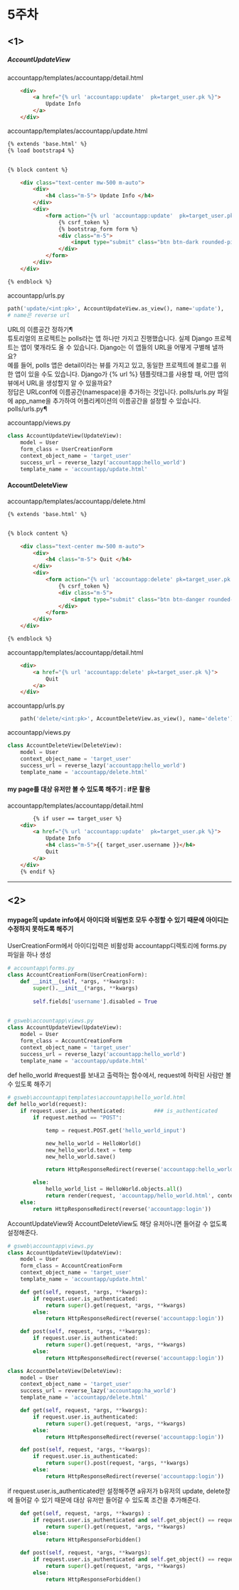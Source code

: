 # 5주차
## <1>
##### AccountUpdateView
accountapp/templates/accountapp/detail.html
```html
    <div>
        <a href="{% url 'accountapp:update'  pk=target_user.pk %}">
            Update Info
        </a>
    </div>
```
accountapp/templates/accountapp/update.html
```html
{% extends 'base.html' %}
{% load bootstrap4 %}


{% block content %}

    <div class="text-center mw-500 m-auto">
        <div>
            <h4 class="m-5"> Update Info </h4>
        </div>
        <div>
            <form action="{% url 'accountapp:update'  pk=target_user.pk %}" method="post">
                {% csrf_token %}
                {% bootstrap_form form %}
                <div class="m-5">
                    <input type="submit" class="btn btn-dark rounded-pill px-5">
                </div>
            </form>
        </div>
    </div>

{% endblock %}
```
accountapp/urls.py
```python
path('update/<int:pk>', AccountUpdateView.as_view(), name='update'),
# name은 reverse url
```
URL의 이름공간 정하기¶  
튜토리얼의 프로젝트는 polls라는 앱 하나만 가지고 진행했습니다. 실제 Django 프로젝트는 앱이 몇개라도 올 수 있습니다. Django는 이 앱들의 URL을 어떻게 구별해 낼까요?   
예를 들어, polls 앱은 detail이라는 뷰를 가지고 있고, 동일한 프로젝트에 블로그를 위한 앱이 있을 수도 있습니다. Django가 {% url %} 템플릿태그를 사용할 때, 어떤 앱의 뷰에서 URL을 생성할지 알 수 있을까요?  
정답은 URLconf에 이름공간(namespace)을 추가하는 것입니다. polls/urls.py 파일에 app_name을 추가하여 어플리케이션의 이름공간을 설정할 수 있습니다.  
polls/urls.py¶

accountapp/views.py
```python
class AccountUpdateView(UpdateView):
    model = User
    form_class = UserCreationForm
    context_object_name = 'target_user'
    success_url = reverse_lazy('accountapp:hello_world')
    template_name = 'accountapp/update.html'
```

#### AccountDeleteView
accountapp/templates/accountapp/delete.html
```html
{% extends 'base.html' %}


{% block content %}

    <div class="text-center mw-500 m-auto">
        <div>
            <h4 class="m-5"> Quit </h4>
        </div>
        <div>
            <form action="{% url 'accountapp:delete' pk=target_user.pk %}" method="post">
                {% csrf_token %}
                <div class="m-5">
                    <input type="submit" class="btn btn-danger rounded-pill px-5">
                </div>
            </form>
        </div>
    </div>

{% endblock %}
```
accountapp/templates/accountapp/detail.html
```html
    <div>
        <a href="{% url 'accountapp:delete' pk=target_user.pk %}">
            Quit
        </a>
    </div>
```
accountapp/urls.py
```python
    path('delete/<int:pk>', AccountDeleteView.as_view(), name='delete'),
```
accountapp/views.py
```python
class AccountDeleteView(DeleteView):
    model = User
    context_object_name = 'target_user'
    success_url = reverse_lazy('accountapp:hello_world')
    template_name = 'accountapp/delete.html'
```
#### my page를 대상 유저만 볼 수 있도록 해주기 : if문 활용
accountapp/templates/accountapp/detail.html
```html
        {% if user == target_user %}
    <div>
        <a href="{% url 'accountapp:update'  pk=target_user.pk %}">
            Update Info
            <h4 class="m-5">{{ target_user.username }}</h4>
            Quit
        </a>
    </div>
    {% endif %}
```

<hr>

## <2>
#### mypage의 update info에서 아이디와 비밀번호 모두 수정할 수 있기 때문에 아이디는 수정하지 못하도록 해주기
UserCreationForm에서 아이디입력은 비활성화
accountapp디렉토리에 forms.py파일을 하나 생성
```python
# accountapp\forms.py
class AccountCreationForm(UserCreationForm):
    def __init__(self, *args, **kwargs):
        super().__init__(*args, **kwargs)
        
        self.fields['username'].disabled = True
        
```
```python
# gsweb\accountapp\views.py
class AccountUpdateView(UpdateView):
    model = User
    form_class = AccountCreationForm
    context_object_name = 'target_user'
    success_url = reverse_lazy('accountapp:hello_world')
    template_name = 'accountapp/update.html'
```
def hello_world  #request를 보내고 출력하는 함수에서, request에 허락된 사람만 볼 수 있도록 해주기
```python
# gsweb\accountapp\templates\accountapp\hello_world.html
def hello_world(request):
    if request.user.is_authenticated:         ### is_authenticated
        if request.method == "POST":

            temp = request.POST.get('hello_world_input')

            new_hello_world = HelloWorld()
            new_hello_world.text = temp
            new_hello_world.save()

            return HttpResponseRedirect(reverse('accountapp:hello_world'))

        else:
            hello_world_list = HelloWorld.objects.all()
            return render(request, 'accountapp/hello_world.html', context={'hello_world_list': hello_world_list})
    else:
        return HttpResponseRedirect(reverse('accountapp:login'))
```
AccountUpdateView와 AccountDeleteView도 해당 유저아니면 들어갈 수 없도록 설정해준다.
```python
# gsweb\accountapp\views.py
class AccountUpdateView(UpdateView):
    model = User
    form_class = AccountCreationForm
    context_object_name = 'target_user'
    template_name = 'accountapp/update.html'

    def get(self, request, *args, **kwargs):
        if request.user.is_authenticated:
            return super().get(request, *args, **kwargs)
        else:
            return HttpResponseRedirect(reverse('accountapp:login'))

    def post(self, request, *args, **kwargs):
        if request.user.is_authenticated:
            return super().get(request, *args, **kwargs)
        else:
            return HttpResponseRedirect(reverse('accountapp:login'))

class AccountDeleteView(DeleteView):
    model = User
    context_object_name = 'target_user'
    success_url = reverse_lazy('accountapp:ha_world')
    template_name = 'accountapp/delete.html'

    def get(self, request, *args, **kwargs):
        if request.user.is_authenticated:
            return super().get(request, *args, **kwargs)
        else:
            return HttpResponseRedirect(reverse('accountapp:login'))

    def post(self, request, *args, **kwargs):
        if request.user.is_authenticated:
            return super().post(request, *args, **kwargs)
        else:
            return HttpResponseRedirect(reverse('accountapp:login'))
```
if request.user.is_authenticated만 설정해주면 a유저가 b유저의 update, delete창에 들어갈 수 있기 때문에 대상 유저만 들어갈 수 있도록 조건을 추가해준다.
```python
    def get(self, request, *args, **kwargs) :
        if request.user.is_authenticated and self.get_object() == request.user:
            return super().get(request, *args, **kwargs)
        else:
            return HttpResponseForbidden()

    def post(self, request, *args, **kwargs):
        if request.user.is_authenticated and self.get_object() == request.user:
            return super().get(request, *args, **kwargs)
        else:
            return HttpResponseForbidden()
```


